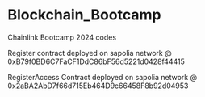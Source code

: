# Blockchain_Bootcamp
Chainlink Bootcamp 2024 codes

Register contract deployed on sapolia network @ 0xB79f0BD6C7FaCF1DdC86bF56d5221d0428f44415


RegisterAccess Contract deployed on sapolia network @ 0x2aBA2AbD7f66d715Eb464D9c66458F8b92d04953